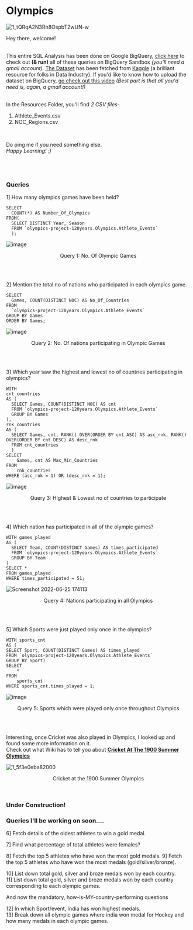 # Olympics 

![1_tQRqA2N3Rn8OspbT2wUN-w](https://user-images.githubusercontent.com/91784043/175775686-1f591611-6ef9-497f-a0ca-62702d7d4783.png)

Hey there, welcome! 
</br></br>

This entire SQL Analysis has been done on Google BigQuery, [click here](https://console.cloud.google.com/bigquery?sq=410130076228:b9aad05d05da4af8a21ef37823fd13db&project=olympics-project-120years) to check out **(& run)** all of these queries on BigQuery Sandbox *(you'll need a gmail account).* [The Dataset](https://www.kaggle.com/datasets/heesoo37/120-years-of-olympic-history-athletes-and-results?select=noc_regions.csv) has been fetched from [Kaggle](https://www.kaggle.com/) (a brilliant resource for folks in Data Industry). If you'd like to know how to upload the dataset on BigQuery, [go check out this video]() *(Best part is that all you'd need is, again, a gmail account!)*
</br></br>

In the Resources Folder, you'll find *2 CSV files-* </br> 
1. Athlete_Events.csv
2. NOC_Regions.csv

</br>

Do ping me if you need something else. </br> 
*Happy Learning! :)*
</br></br></br></br>


### Queries

1] How many olympics games have been held? 

    SELECT 
      COUNT(*) AS Number_Of_Olympics
    FROM( 
      SELECT DISTINCT Year, Season
      FROM `olympics-project-120years.Olympics.Athlete_Events`
      );
      
 
![image](https://user-images.githubusercontent.com/91784043/175775555-61b8c552-dcf3-4105-8903-f352c7a2f9dc.png)

<p align = "center">
Query 1: No. Of Olympic Games
</p>
 </br> </br>
 
2] Mention the total no of nations who participated in each olympics game.

    SELECT 
      Games, COUNT(DISTINCT NOC) AS No_Of_Countries
    FROM 
      `olympics-project-120years.Olympics.Athlete_Events`
    GROUP BY Games
    ORDER BY Games;

![image](https://user-images.githubusercontent.com/91784043/175773057-4e57d0f8-401d-415f-9ffc-83aecc36646c.png)

<p align = "center">
Query 2: No. Of nations participating in Olympic Games
</p>
 </br> </br>

3] Which year saw the highest and lowest no of countries participating in olympics?

    WITH
    cnt_countries
    AS (
      SELECT Games, COUNT(DISTINCT NOC) AS cnt
      FROM `olympics-project-120years.Olympics.Athlete_Events`
      GROUP BY Games
    ),
    rnk_countries
    AS (
      SELECT Games, cnt, RANK() OVER(ORDER BY cnt ASC) AS asc_rnk, RANK() OVER(ORDER BY cnt DESC) AS desc_rnk
      FROM cnt_countries
      )
    SELECT 
        Games, cnt AS Max_Min_Countries
    FROM 
        rnk_countries
    WHERE (asc_rnk = 1) OR (desc_rnk = 1);
 
![image](https://user-images.githubusercontent.com/91784043/175773084-439200cb-e5ed-473e-812d-b2622b4fdd8d.png)

<p align = "center">
Query 3: Highest & Lowest no of countries to participate
</p>
 </br> </br>

4] Which nation has participated in all of the olympic games?

    WITH games_played
    AS (
      SELECT Team, COUNT(DISTINCT Games) AS times_participated
      FROM `olympics-project-120years.Olympics.Athlete_Events`
      GROUP BY Team
    )
    SELECT *
    FROM games_played
    WHERE times_participated = 51;

![Screenshot 2022-06-25 174113](https://user-images.githubusercontent.com/91784043/175772967-2573bbaa-9ab8-4b56-b86f-dc03a8f57947.png)

<p align = "center">
Query 4: Nations participating in all Olympics
</p>
 </br> </br>

5] Which Sports were just played only once in the olympics?<br/>

    WITH sports_cnt
    AS (
    SELECT Sport, COUNT(DISTINCT Games) AS times_played
    FROM `olympics-project-120years.Olympics.Athlete_Events`
    GROUP BY Sport)
    SELECT 
        *
    FROM 
        sports_cnt
    WHERE sports_cnt.times_played = 1;

![image](https://user-images.githubusercontent.com/91784043/175773466-80b97e1b-3322-43f3-ae11-550db14e0f12.png)

<p align = "center">
Query 5: Sports which were played only once throughout Olympics
</p>
 </br> </br>
 
 Interesting, once Cricket was also played in Olympics, I looked up and found some more information on it. </br>
Check out what Wiki has to tell you about [**Cricket At The 1900 Summer Olympics**](https://en.wikipedia.org/wiki/Cricket_at_the_1900_Summer_Olympics#:~:text=A%20cricket%20tournament%2C%20played%20as,158%20runs%20by%20Great%20Britain.)


![1_5f3e0eba82000](https://user-images.githubusercontent.com/91784043/175775958-e02e669a-8131-4981-950a-8d9922480359.jpg)

<p align = "center">
Cricket at the 1900 Summer Olympics
</p>
 </br>
 


### Under Construction!
### Queries I'll be working on soon....

6] Fetch details of the oldest athletes to win a gold medal.

7] Find what percentage of total athletes were females?

8] Fetch the top 5 athletes who have won the most gold medals.
9] Fetch the top 5 athletes who have won the most medals (gold/silver/bronze).


10] List down total gold, silver and broze medals won by each country.<br/>
11] List down total gold, silver and broze medals won by each country corresponding to each olympic games.<br/>

And now the mandatory, how-is-MY-country-performing questions </br>

12] In which Sport/event, India has won highest medals. </br>
13] Break down all olympic games where india won medal for Hockey and how many medals in each olympic games.
